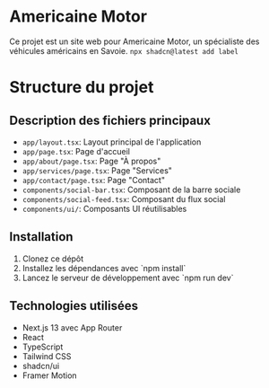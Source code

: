 # Americaine Motor
Ce projet est un site web pour Americaine Motor, un spécialiste des véhicules américains en Savoie.
`npx shadcn@latest add label`

# Structure du projet

## Description des fichiers principaux

- `app/layout.tsx`: Layout principal de l'application
- `app/page.tsx`: Page d'accueil
- `app/about/page.tsx`: Page "À propos"
- `app/services/page.tsx`: Page "Services"
- `app/contact/page.tsx`: Page "Contact"
- `components/social-bar.tsx`: Composant de la barre sociale
- `components/social-feed.tsx`: Composant du flux social
- `components/ui/`: Composants UI réutilisables

## Installation

1. Clonez ce dépôt
2. Installez les dépendances avec \`npm install\`
3. Lancez le serveur de développement avec \`npm run dev\`

## Technologies utilisées

- Next.js 13 avec App Router
- React
- TypeScript
- Tailwind CSS
- shadcn/ui
- Framer Motion